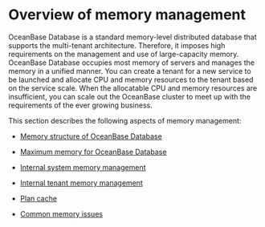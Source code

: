 Overview of memory management 
==================================================



OceanBase Database is a standard memory-level distributed database that supports the multi-tenant architecture. Therefore, it imposes high requirements on the management and use of large-capacity memory. OceanBase Database occupies most memory of servers and manages the memory in a unified manner. You can create a tenant for a new service to be launched and allocate CPU and memory resources to the tenant based on the service scale. When the allocatable CPU and memory resources are insufficient, you can scale out the OceanBase cluster to meet up with the requirements of the ever growing business. 

This section describes the following aspects of memory management:

* [Memory structure of OceanBase Database](/en-US/6.administrator-guide/3.basic-database-management/6.memory-management/2.memory-structure-of-oceanbase-database.md)

  

* [Maximum memory for OceanBase Database](/en-US/6.administrator-guide/3.basic-database-management/6.memory-management/3.maximum-memory-for-oceanbase-database.md)

  

* [Internal system memory management](/en-US/6.administrator-guide/3.basic-database-management/6.memory-management/4.internal-system-memory-management.md)

  

* [Internal tenant memory management](/en-US/6.administrator-guide/3.basic-database-management/6.memory-management/5.internal-tenant-memory-management.md)

  

* [Plan cache](/en-US/6.administrator-guide/3.basic-database-management/6.memory-management/6.plan-cache.md)

  

* [Common memory issues](/en-US/6.administrator-guide/3.basic-database-management/6.memory-management/7.common-memory-issues.md)

  



